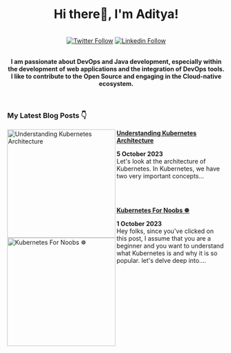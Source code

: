 <div align="center">
<h1> Hi there👋, I'm Aditya! </h1>
</div>
<br/>
<div align="center">
  <a href="https://twitter.com/adityastwt1"><img src="https://img.shields.io/badge/Twitter-1DA1F2?style=for-the-badge&logo=twitter&logoColor=white" alt="Twitter Follow"></a>
  <a href="https://www.linkedin.com/in/adityadike/"><img src="https://img.shields.io/badge/Linkedin-0077B5?style=for-the-badge&logo=linkedin&logoColor=white" alt="Linkedin Follow"></a>
</div>
<br/>
<div align="center">
  <p> <strong>
  I am passionate about DevOps and Java development, especially within the development of web applications and the integration of DevOps tools. I like to contribute to the Open Source and    engaging in the Cloud-native ecosystem. 
  </strong>
  </p>
    
</div>
<br/>
<h3>My Latest Blog Posts 👇</h3>

<!-- HASHNODE_BLOG:START -->
<div> 
    
  <p>
    <a href="https://adityadike.hashnode.dev/understanding-kubernetes-architecture">
      <img src="https://cdn.hashnode.com/res/hashnode/image/upload/v1696506006465/06b2d292-0812-477b-b999-6ffef31ed927.jpeg?w=1600&h=840&fit=crop&crop=entropy&auto=compress,format&format=webp" alt="Understanding Kubernetes Architecture" width="250px" align="left">
    </a>
    <a href="https://adityadike.hashnode.dev/understanding-kubernetes-architecture" title="Understanding Kubernetes Architecture">
      <strong>Understanding Kubernetes Architecture</strong>
    </a>
    <div><strong>5 October 2023</strong></div>
    Let's look at the architecture of Kubernetes. In Kubernetes, we have two very important concepts...
  </p>
  <br/>
  <br/>
    <p>
    <a href="https://adityadike.hashnode.dev/kubernetes-for-noobs">
      <img src="https://cdn.hashnode.com/res/hashnode/image/upload/v1696067772576/13164d89-db98-46b2-930b-2e2c23597bf0.jpeg?w=1600&h=840&fit=crop&crop=entropy&auto=compress,format&format=webp" alt="Kubernetes For Noobs ☸️" width="250px" align="left">
    </a>
    <a href="https://adityadike.hashnode.dev/kubernetes-for-noobs" title="Kubernetes For Noobs ☸️">
      <strong>Kubernetes For Noobs ☸️</strong>
    </a>
    <div><strong>1 October 2023</strong></div>
    Hey folks, since you've clicked on this post, I assume that you are a beginner and you want to understand what Kubernetes is and why it is so popular. let's delve deep into....
  </p>
  
  <br/>
  <br/>
</div>
<!-- HASHNODE_BLOG:END -->



 
